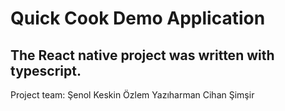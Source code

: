 # Quick Cook Demo Application

## The React native project was written with typescript.

Project team: 
  Şenol Keskin
  Özlem Yazıharman
  Cihan Şimşir
